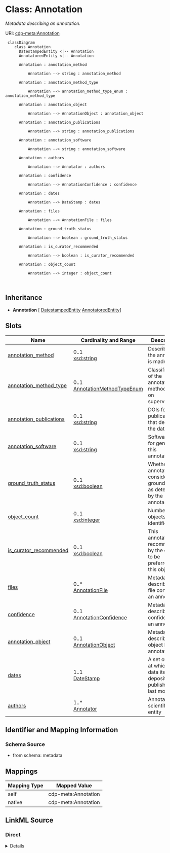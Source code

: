 # Class: Annotation


_Metadata describing an annotation._





URI: [cdp-meta:Annotation](metadataAnnotation)




```mermaid
 classDiagram
    class Annotation
      DatestampedEntity <|-- Annotation
      AnnotatoredEntity <|-- Annotation
      
      Annotation : annotation_method
        
          Annotation --> string : annotation_method
        
      Annotation : annotation_method_type
        
          Annotation --> annotation_method_type_enum : annotation_method_type
        
      Annotation : annotation_object
        
          Annotation --> AnnotationObject : annotation_object
        
      Annotation : annotation_publications
        
          Annotation --> string : annotation_publications
        
      Annotation : annotation_software
        
          Annotation --> string : annotation_software
        
      Annotation : authors
        
          Annotation --> Annotator : authors
        
      Annotation : confidence
        
          Annotation --> AnnotationConfidence : confidence
        
      Annotation : dates
        
          Annotation --> DateStamp : dates
        
      Annotation : files
        
          Annotation --> AnnotationFile : files
        
      Annotation : ground_truth_status
        
          Annotation --> boolean : ground_truth_status
        
      Annotation : is_curator_recommended
        
          Annotation --> boolean : is_curator_recommended
        
      Annotation : object_count
        
          Annotation --> integer : object_count
        
      
```





## Inheritance
* **Annotation** [ [DatestampedEntity](DatestampedEntity.md) [AnnotatoredEntity](AnnotatoredEntity.md)]



## Slots

| Name | Cardinality and Range | Description | Inheritance |
| ---  | --- | --- | --- |
| [annotation_method](annotation_method.md) | 0..1 <br/> [xsd:string](http://www.w3.org/2001/XMLSchema#string) | Describe how the annotation is made (e | direct |
| [annotation_method_type](annotation_method_type.md) | 0..1 <br/> [AnnotationMethodTypeEnum](AnnotationMethodTypeEnum.md) | Classification of the annotation method based on supervision | direct |
| [annotation_publications](annotation_publications.md) | 0..1 <br/> [xsd:string](http://www.w3.org/2001/XMLSchema#string) | DOIs for publications that describe the dataset | direct |
| [annotation_software](annotation_software.md) | 0..1 <br/> [xsd:string](http://www.w3.org/2001/XMLSchema#string) | Software used for generating this annotation | direct |
| [ground_truth_status](ground_truth_status.md) | 0..1 <br/> [xsd:boolean](http://www.w3.org/2001/XMLSchema#boolean) | Whether an annotation is considered ground truth, as determined by the annota... | direct |
| [object_count](object_count.md) | 0..1 <br/> [xsd:integer](http://www.w3.org/2001/XMLSchema#integer) | Number of objects identified | direct |
| [is_curator_recommended](is_curator_recommended.md) | 0..1 <br/> [xsd:boolean](http://www.w3.org/2001/XMLSchema#boolean) | This annotation is recommended by the curator to be preferred for this object... | direct |
| [files](files.md) | 0..* <br/> [AnnotationFile](AnnotationFile.md) | Metadata describing a file containing an annotation | direct |
| [confidence](confidence.md) | 0..1 <br/> [AnnotationConfidence](AnnotationConfidence.md) | Metadata describing the confidence of an annotation | direct |
| [annotation_object](annotation_object.md) | 0..1 <br/> [AnnotationObject](AnnotationObject.md) | Metadata describing the object being annotated | direct |
| [dates](dates.md) | 1..1 <br/> [DateStamp](DateStamp.md) | A set of dates at which a data item was deposited, published and last modifie... | direct |
| [authors](authors.md) | 1..* <br/> [Annotator](Annotator.md) | Annotator of a scientific data entity | direct |









## Identifier and Mapping Information







### Schema Source


* from schema: metadata





## Mappings

| Mapping Type | Mapped Value |
| ---  | ---  |
| self | cdp-meta:Annotation |
| native | cdp-meta:Annotation |





## LinkML Source

<!-- TODO: investigate https://stackoverflow.com/questions/37606292/how-to-create-tabbed-code-blocks-in-mkdocs-or-sphinx -->

### Direct

<details>
```yaml
name: Annotation
description: Metadata describing an annotation.
from_schema: metadata
mixins:
- DatestampedEntity
- AnnotatoredEntity
attributes:
  annotation_method:
    name: annotation_method
    description: Describe how the annotation is made (e.g. Manual, crYoLO, Positive
      Unlabeled Learning, template matching)
    from_schema: metadata
    exact_mappings:
    - cdp-common:annotation_method
    rank: 1000
    alias: annotation_method
    owner: Annotation
    domain_of:
    - Annotation
    range: string
    inlined: true
    inlined_as_list: true
  annotation_method_type:
    name: annotation_method_type
    description: Classification of the annotation method based on supervision.
    from_schema: metadata
    exact_mappings:
    - cdp-common:annotation_method_type
    rank: 1000
    alias: annotation_method_type
    owner: Annotation
    domain_of:
    - Annotation
    range: annotation_method_type_enum
    inlined: true
    inlined_as_list: true
  annotation_publications:
    name: annotation_publications
    description: DOIs for publications that describe the dataset. Use a comma to separate
      multiple DOIs.
    from_schema: metadata
    exact_mappings:
    - cdp-common:annotation_publication
    rank: 1000
    alias: annotation_publications
    owner: Annotation
    domain_of:
    - Annotation
    range: string
    inlined: true
    inlined_as_list: true
  annotation_software:
    name: annotation_software
    description: Software used for generating this annotation
    from_schema: metadata
    exact_mappings:
    - cdp-common:annotation_software
    rank: 1000
    alias: annotation_software
    owner: Annotation
    domain_of:
    - Annotation
    range: string
    inlined: true
    inlined_as_list: true
  ground_truth_status:
    name: ground_truth_status
    description: Whether an annotation is considered ground truth, as determined by
      the annotator.
    from_schema: metadata
    exact_mappings:
    - cdp-common:annotation_ground_truth_status
    rank: 1000
    alias: ground_truth_status
    owner: Annotation
    domain_of:
    - Annotation
    range: boolean
    inlined: true
    inlined_as_list: true
  object_count:
    name: object_count
    description: Number of objects identified
    from_schema: metadata
    exact_mappings:
    - cdp-common:annotation_object_count
    rank: 1000
    alias: object_count
    owner: Annotation
    domain_of:
    - Annotation
    range: integer
    inlined: true
    inlined_as_list: true
  is_curator_recommended:
    name: is_curator_recommended
    description: This annotation is recommended by the curator to be preferred for
      this object type.
    from_schema: metadata
    exact_mappings:
    - cdp-common:annotation_is_curator_recommended
    rank: 1000
    alias: is_curator_recommended
    owner: Annotation
    domain_of:
    - Annotation
    range: boolean
    inlined: true
    inlined_as_list: true
  files:
    name: files
    description: Metadata describing a file containing an annotation.
    from_schema: metadata
    rank: 1000
    multivalued: true
    list_elements_ordered: true
    alias: files
    owner: Annotation
    domain_of:
    - Annotation
    range: AnnotationFile
    inlined: true
    inlined_as_list: true
  confidence:
    name: confidence
    description: Metadata describing the confidence of an annotation.
    from_schema: metadata
    rank: 1000
    alias: confidence
    owner: Annotation
    domain_of:
    - Annotation
    range: AnnotationConfidence
    inlined: true
    inlined_as_list: true
  annotation_object:
    name: annotation_object
    description: Metadata describing the object being annotated.
    from_schema: metadata
    rank: 1000
    alias: annotation_object
    owner: Annotation
    domain_of:
    - Annotation
    range: AnnotationObject
    inlined: true
    inlined_as_list: true
  dates:
    name: dates
    description: A set of dates at which a data item was deposited, published and
      last modified.
    from_schema: metadata
    alias: dates
    owner: Annotation
    domain_of:
    - DatestampedEntity
    - Dataset
    - Annotation
    range: DateStamp
    required: true
    inlined: true
    inlined_as_list: true
  authors:
    name: authors
    description: Annotator of a scientific data entity.
    from_schema: metadata
    multivalued: true
    list_elements_ordered: true
    alias: authors
    owner: Annotation
    domain_of:
    - AuthoredEntity
    - AnnotatoredEntity
    - Dataset
    - Tomogram
    - Annotation
    range: Annotator
    required: true
    inlined: true
    inlined_as_list: true

```
</details>

### Induced

<details>
```yaml
name: Annotation
description: Metadata describing an annotation.
from_schema: metadata
mixins:
- DatestampedEntity
- AnnotatoredEntity
attributes:
  annotation_method:
    name: annotation_method
    description: Describe how the annotation is made (e.g. Manual, crYoLO, Positive
      Unlabeled Learning, template matching)
    from_schema: metadata
    exact_mappings:
    - cdp-common:annotation_method
    rank: 1000
    alias: annotation_method
    owner: Annotation
    domain_of:
    - Annotation
    range: string
    inlined: true
    inlined_as_list: true
  annotation_method_type:
    name: annotation_method_type
    description: Classification of the annotation method based on supervision.
    from_schema: metadata
    exact_mappings:
    - cdp-common:annotation_method_type
    rank: 1000
    alias: annotation_method_type
    owner: Annotation
    domain_of:
    - Annotation
    range: annotation_method_type_enum
    inlined: true
    inlined_as_list: true
  annotation_publications:
    name: annotation_publications
    description: DOIs for publications that describe the dataset. Use a comma to separate
      multiple DOIs.
    from_schema: metadata
    exact_mappings:
    - cdp-common:annotation_publication
    rank: 1000
    alias: annotation_publications
    owner: Annotation
    domain_of:
    - Annotation
    range: string
    inlined: true
    inlined_as_list: true
  annotation_software:
    name: annotation_software
    description: Software used for generating this annotation
    from_schema: metadata
    exact_mappings:
    - cdp-common:annotation_software
    rank: 1000
    alias: annotation_software
    owner: Annotation
    domain_of:
    - Annotation
    range: string
    inlined: true
    inlined_as_list: true
  ground_truth_status:
    name: ground_truth_status
    description: Whether an annotation is considered ground truth, as determined by
      the annotator.
    from_schema: metadata
    exact_mappings:
    - cdp-common:annotation_ground_truth_status
    rank: 1000
    alias: ground_truth_status
    owner: Annotation
    domain_of:
    - Annotation
    range: boolean
    inlined: true
    inlined_as_list: true
  object_count:
    name: object_count
    description: Number of objects identified
    from_schema: metadata
    exact_mappings:
    - cdp-common:annotation_object_count
    rank: 1000
    alias: object_count
    owner: Annotation
    domain_of:
    - Annotation
    range: integer
    inlined: true
    inlined_as_list: true
  is_curator_recommended:
    name: is_curator_recommended
    description: This annotation is recommended by the curator to be preferred for
      this object type.
    from_schema: metadata
    exact_mappings:
    - cdp-common:annotation_is_curator_recommended
    rank: 1000
    alias: is_curator_recommended
    owner: Annotation
    domain_of:
    - Annotation
    range: boolean
    inlined: true
    inlined_as_list: true
  files:
    name: files
    description: Metadata describing a file containing an annotation.
    from_schema: metadata
    rank: 1000
    multivalued: true
    list_elements_ordered: true
    alias: files
    owner: Annotation
    domain_of:
    - Annotation
    range: AnnotationFile
    inlined: true
    inlined_as_list: true
  confidence:
    name: confidence
    description: Metadata describing the confidence of an annotation.
    from_schema: metadata
    rank: 1000
    alias: confidence
    owner: Annotation
    domain_of:
    - Annotation
    range: AnnotationConfidence
    inlined: true
    inlined_as_list: true
  annotation_object:
    name: annotation_object
    description: Metadata describing the object being annotated.
    from_schema: metadata
    rank: 1000
    alias: annotation_object
    owner: Annotation
    domain_of:
    - Annotation
    range: AnnotationObject
    inlined: true
    inlined_as_list: true
  dates:
    name: dates
    description: A set of dates at which a data item was deposited, published and
      last modified.
    from_schema: metadata
    alias: dates
    owner: Annotation
    domain_of:
    - DatestampedEntity
    - Dataset
    - Annotation
    range: DateStamp
    required: true
    inlined: true
    inlined_as_list: true
  authors:
    name: authors
    description: Annotator of a scientific data entity.
    from_schema: metadata
    multivalued: true
    list_elements_ordered: true
    alias: authors
    owner: Annotation
    domain_of:
    - AuthoredEntity
    - AnnotatoredEntity
    - Dataset
    - Tomogram
    - Annotation
    range: Annotator
    required: true
    inlined: true
    inlined_as_list: true

```
</details>